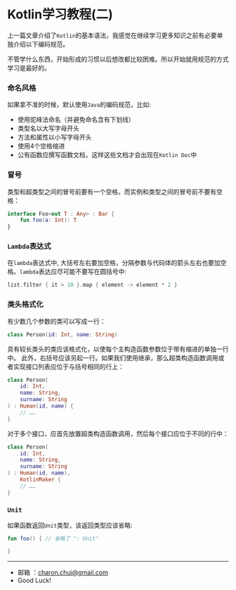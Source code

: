 Kotlin学习教程(二)
===

上一篇文章介绍了`Kotlin`的基本语法，我感觉在继续学习更多知识之前有必要单独介绍以下编码规范。    

不管学什么东西，开始形成的习惯以后想改都比较困难。所以开始就用规范的方式学习是最好的。 


### 命名风格

如果拿不准的时候，默认使用`Java`的编码规范，比如:   

- 使用驼峰法命名（并避免命名含有下划线）
- 类型名以大写字母开头
- 方法和属性以小写字母开头
- 使用4个空格缩进
- 公有函数应撰写函数文档，这样这些文档才会出现在`Kotlin Doc`中


### 冒号

类型和超类型之间的冒号前要有一个空格，而实例和类型之间的冒号前不要有空格：

```kotlin
interface Foo<out T : Any> : Bar {
    fun foo(a: Int): T
}
```

### `Lambda`表达式

在`lambda`表达式中, 大括号左右要加空格，分隔参数与代码体的箭头左右也要加空格。`lambda`表达应尽可能不要写在圆括号中:    

```kotlin
list.filter { it > 10 }.map { element -> element * 2 }
```

### 类头格式化

有少数几个参数的类可以写成一行：

```kotlin
class Person(id: Int, name: String)
```

具有较长类头的类应该格式化，以使每个主构造函数参数位于带有缩进的单独一行中。 此外，右括号应该另起一行。如果我们使用继承，那么超类构造函数调用或者实现接口列表应位于与括号相同的行上：

```kotlin
class Person(
    id: Int, 
    name: String,
    surname: String
) : Human(id, name) {
    // ……
}
```
对于多个接口，应首先放置超类构造函数调用，然后每个接口应位于不同的行中：
```kotlin
class Person(
    id: Int, 
    name: String,
    surname: String
) : Human(id, name),
    KotlinMaker {
    // ……
}
```


### `Unit`  

如果函数返回`Unit`类型，该返回类型应该省略:   
```kotlin
fun foo() { // 省略了 ": Unit"

}
```



---

- 邮箱 ：charon.chui@gmail.com  
- Good Luck! 

